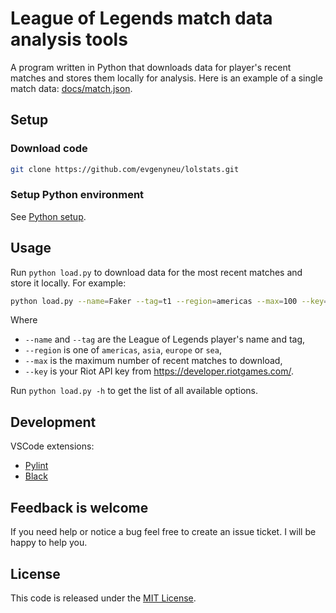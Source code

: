 # League of Legends match data analysis tools

A program written in Python that downloads data for player's recent matches and stores them locally for analysis. Here is an example of a single match data: [docs/match.json](docs/match.json).

## Setup

### Download code

```bash
git clone https://github.com/evgenyneu/lolstats.git
```

### Setup Python environment

See [Python setup](docs/python_setup.md).

## Usage

Run `python load.py` to download data for the most recent matches and store it locally. For example:

```bash
python load.py --name=Faker --tag=t1 --region=americas --max=100 --key=your_api_key
```

Where
  * `--name` and `--tag` are the League of Legends player's name and tag,
  * `--region` is one of `americas`, `asia`, `europe` or `sea`,
  * `--max` is the maximum number of recent matches to download,
  * `--key` is your Riot API key from https://developer.riotgames.com/.

Run `python load.py -h` to get the list of all available options.


## Development

VSCode extensions:

* [Pylint](https://marketplace.visualstudio.com/items?itemName=ms-python.pylint)
* [Black](https://marketplace.visualstudio.com/items?itemName=ms-python.black-formatter)


## Feedback is welcome

If you need help or notice a bug feel free to create an issue ticket. I will be happy to help you.


## License

This code is released under the [MIT License](LICENSE).
